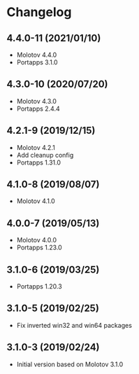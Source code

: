 # Changelog

## 4.4.0-11 (2021/01/10)

* Molotov 4.4.0
* Portapps 3.1.0

## 4.3.0-10 (2020/07/20)

* Molotov 4.3.0
* Portapps 2.4.4

## 4.2.1-9 (2019/12/15)

* Molotov 4.2.1
* Add cleanup config
* Portapps 1.31.0

## 4.1.0-8 (2019/08/07)

* Molotov 4.1.0

## 4.0.0-7 (2019/05/13)

* Molotov 4.0.0
* Portapps 1.23.0

## 3.1.0-6 (2019/03/25)

* Portapps 1.20.3

## 3.1.0-5 (2019/02/25)

* Fix inverted win32 and win64 packages

## 3.1.0-3 (2019/02/24)

* Initial version based on Molotov 3.1.0

